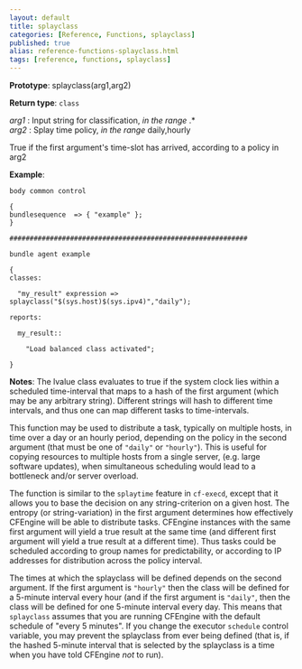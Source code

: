 ```yaml
---
layout: default
title: splayclass
categories: [Reference, Functions, splayclass]
published: true
alias: reference-functions-splayclass.html
tags: [reference, functions, splayclass]
---
```


**Prototype**: splayclass(arg1,arg2) 

**Return type**: `class`

  
 *arg1* : Input string for classification, *in the range* .\*   
 *arg2* : Splay time policy, *in the range* daily,hourly   

True if the first argument's time-slot has arrived, according to a
policy in arg2

**Example**:

```cf3
body common control

{
bundlesequence  => { "example" };
}

###########################################################

bundle agent example

{     
classes:

  "my_result" expression => splayclass("$(sys.host)$(sys.ipv4)","daily");

reports:

  my_result::

    "Load balanced class activated";

}
```

**Notes**:
The lvalue class evaluates to true if the system clock lies within a
scheduled time-interval that maps to a hash of the first argument (which
may be any arbitrary string). Different strings will hash to different
time intervals, and thus one can map different tasks to time-intervals.

This function may be used to distribute a task, typically on multiple
hosts, in time over a day or an hourly period, depending on the policy
in the second argument (that must be one of `"daily"` or `"hourly"`).
This is useful for copying resources to multiple hosts from a single
server, (e.g. large software updates), when simultaneous scheduling
would lead to a bottleneck and/or server overload.

The function is similar to the `splaytime` feature in `cf-execd`, except
that it allows you to base the decision on any string-criterion on a
given host. The entropy (or string-variation) in the first argument
determines how effectively CFEngine will be able to distribute tasks.
CFEngine instances with the same first argument will yield a true result
at the same time (and different first argument will yield a true result
at a different time). Thus tasks could be scheduled according to group
names for predictability, or according to IP addresses for distribution
across the policy interval.

The times at which the splayclass will be defined depends on the second
argument. If the first argument is `"hourly"` then the class will be
defined for a 5-minute interval every hour (and if the first argument is
`"daily"`, then the class will be defined for one 5-minute interval
every day. This means that `splayclass` assumes that you are running
CFEngine with the default schedule of "every 5 minutes". If you change
the executor `schedule` control variable, you may prevent the splayclass
from ever being defined (that is, if the hashed 5-minute interval that
is selected by the splayclass is a time when you have told CFEngine
*not* to run).
